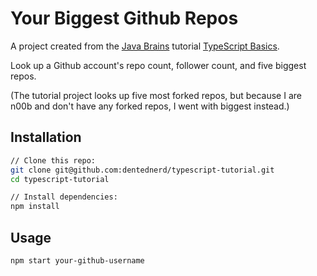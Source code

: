 # Your Biggest Github Repos

A project created from the [Java Brains](https://www.youtube.com/channel/UCYt1sfh5464XaDBH0oH_o7Q) tutorial [TypeScript Basics](https://javabrains.i0/course/typescript_basics).

Look up a Github account's repo count, follower count, and five biggest repos.

(The tutorial project looks up five most forked repos, but because I are n00b and don't have any forked repos, I went with biggest instead.)

## Installation

```bash
// Clone this repo:
git clone git@github.com:dentednerd/typescript-tutorial.git
cd typescript-tutorial

// Install dependencies:
npm install
```

## Usage

```bash
npm start your-github-username
```